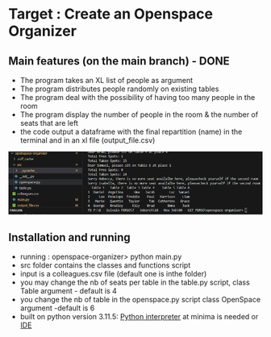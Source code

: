 # Target : Create an Openspace Organizer 


## Main features (on the main branch) - DONE 
- The program takes an XL list of people as argument
- The program distributes people randomly on existing tables
- The program deal with the possibility of having too many people in the room
- The program display the number of people in the room & the number of seats that are left
- the code output a dataframe with the final repartition (name) in the terminal and in an xl file (output_file.csv)


![Alt text](image.png)


## Installation and running
- running :   openspace-organizer> python main.py
- src folder contains the classes and functions script 
- input is a colleagues.csv file (default one is  inthe folder) 
- you may change the nb of seats per table in the table.py script, class Table argument - default is 4 
- you change the nb of table in the openspace.py script class OpenSpace argument -default is 6  
- built on python version 3.11.5: [Python interpreter](https://www.python.org/downloads/) at minima is needed  or [IDE](https://code.visualstudio.com/download)

